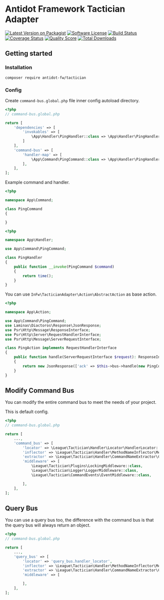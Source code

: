# Antidot Framework Tactician Adapter

[![Latest Version on Packagist][ico-version]][link-packagist]
[![Software License][ico-license]](LICENSE.md)
[![Build Status][ico-travis]][link-travis]
[![Coverage Status][ico-scrutinizer]][link-scrutinizer]
[![Quality Score][ico-code-quality]][link-code-quality]
[![Total Downloads][ico-downloads]][link-downloads]

## Getting started

### Installation

````
composer require antidot-fw/tactician
````

### Config

Create `command-bus.global.php` file inner config autoload directory.

````php
<?php
// command-bus.global.php

return [
    'dependencies' => [
        'invokables' => [
            \App\Handler\PingHandler::class => \App\Handler\PingHandler::class,
        ]
    ],
    'command-bus' => [
        'handler-map' => [
            \App\Command\PingCommand::class => \App\Handler\PingHandler::class
        ],
    ],
];
````

Example command and handler.

````php
<?php

namespace App\Command;

class PingCommand
{

}
````

````php
<?php

namespace App\Handler;

use App\Command\PingCommand;

class PingHandler
{
    public function __invoke(PingCommand $command)
    {
        return time();
    }
}

````

You can use `InFw\TacticianAdapter\Action\AbstractAction` as base action.

````php
<?php

namespace App\Action;

use App\Command\PingCommand;
use Laminas\Diactoros\Response\JsonResponse;
use Psr\Http\Message\ResponseInterface;
use Psr\Http\Server\RequestHandlerInterface;
use Psr\Http\Message\ServerRequestInterface;

class PingAction implements RequestHandlerInterface
{
    public function handle(ServerRequestInterface $request): ResponseInterface
    {
        return new JsonResponse(['ack' => $this->bus->handle(new PingCommand())]);
    }
}
````

## Modify Command Bus

You can modify the entire command bus to meet the needs of your project.

This is default config.

````php
<?php
// command-bus.global.php

return [
    ...,
    'command_bus' => [
        'locator' => \League\Tactician\Handler\Locator\HandlerLocator::class,
        'inflector' => \League\Tactician\Handler\MethodNameInflector\MethodNameInflector::class,
        'extractor' => \League\Tactician\Handler\CommandNameExtractor\CommandNameExtractor::class,
        'middleware' => [
            \League\Tactician\Plugins\LockingMiddleware::class,
            \League\Tactician\Logger\LoggerMiddleware::class,
            \League\Tactician\CommandEvents\EventMiddleware::class,

        ],
    ],
];
````

## Query Bus

You can use a query bus too, the difference with the command bus is that the query bus will always return an object.

```php
<?php
// command-bus.global.php

return [
    ...,
    'query_bus' => [
        'locator' => 'query_bus.handler_locator',
        'inflector' => \League\Tactician\Handler\MethodNameInflector\MethodNameInflector::class,
        'extractor' => \League\Tactician\Handler\CommandNameExtractor\CommandNameExtractor::class,
        'middleware' => [

        ],
    ],
];
```

[ico-version]: https://img.shields.io/packagist/v/antidot-fw/tactician.svg?style=flat-square
[ico-license]: https://img.shields.io/badge/license-BSD%202--Clause-brightgreen.svg?style=flat-square
[ico-travis]: https://img.shields.io/scrutinizer/build/g/antidot-framework/tactician-adapter.svg?style=flat-square
[ico-scrutinizer]: https://img.shields.io/scrutinizer/coverage/g/antidot-framework/tactician-adapter.svg?style=flat-square
[ico-code-quality]: https://img.shields.io/scrutinizer/g/antidot-framework/tactician-adapter.svg?style=flat-square
[ico-downloads]: https://img.shields.io/packagist/dt/antidot-fw/tactician.svg?style=flat-square

[link-packagist]: https://packagist.org/packages/antidot-fw/tactician
[link-travis]: https://scrutinizer-ci.com/g/antidot-framework/tactician-adapter/
[link-scrutinizer]: https://scrutinizer-ci.com/g/antidot-framework/tactician-adapter/code-structure
[link-code-quality]: https://scrutinizer-ci.com/g/antidot-framework/tactician-adapter/badges/coverage.png?b=master
[link-downloads]: https://packagist.org/packages/antidot-fw/tactician
[link-author]: https://github.com/kpicaza
[link-contributors]: ../../contributors
